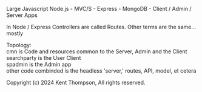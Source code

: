 Large Javascript Node.js - MVC/S - Express - MongoDB - Client / Admin / Server Apps

In Node / Express Controllers are called Routes. Other terms are the same... mostly

Topology:  
cmn is Code and resources common to the Server, Admin and the Client  
searchparty is the User Client  
spadmin is the Admin app  
other code combinded is the headless 'server,' routes, API, model, et cetera  

Copyright (c) 2024 Kent Thompson, All rights reserved.

